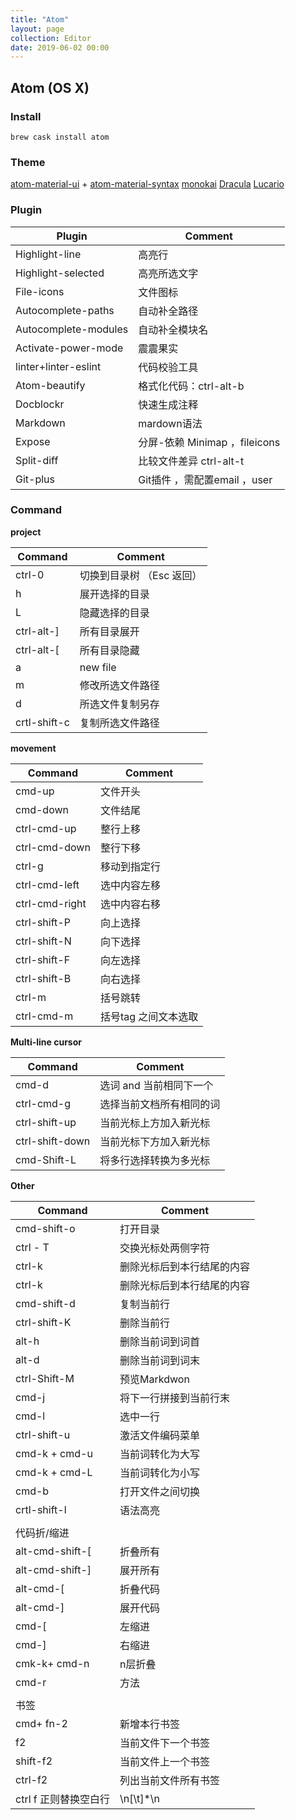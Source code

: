 ```yaml
---
title: "Atom"
layout: page
collection: Editor
date: 2019-06-02 00:00
---
```

## Atom (OS X)
### Install
`brew cask install atom`
### Theme
[atom-material-ui](https://atom.io/themes/atom-material-ui) + [atom-material-syntax](https://atom.io/themes/atom-material-syntax) 
[monokai](https://atom.io/themes/monokai)
[Dracula](https://draculatheme.com/atom/)
[Lucario](https://github.com/raphamorim/lucario)

### Plugin
| Plugin               | Comment                       |
| -------------------- | ----------------------------- |
| Highlight-line       | 高亮行                        |
| Highlight-selected   | 高亮所选文字                  |
| File-icons           | 文件图标                      |
| Autocomplete-paths   | 自动补全路径                  |
| Autocomplete-modules | 自动补全模块名                |
| Activate-power-mode  | 震震果实                      |
| linter+linter-eslint | 代码校验工具                  |
| Atom-beautify        | 格式化代码：ctrl-alt-b        |
| Docblockr            | 快速生成注释                  |
| Markdown             | mardown语法                   |
| Expose               | 分屏-依赖 Minimap ，fileicons |
| Split-diff           | 比较文件差异 ctrl-alt-t       |
| Git-plus             | Git插件 ，需配置email ，user  |

### Command
**project**

| Command      | Comment                   |
| ------------ | ------------------------- |
| ctrl-0       | 切换到目录树 （Esc 返回） |
| h            | 展开选择的目录            |
| L            | 隐藏选择的目录            |
| ctrl-alt-]   | 所有目录展开              |
| ctrl-alt-[   | 所有目录隐藏              |
| a            | new file                  |
| m            | 修改所选文件路径          |
| d            | 所选文件复制另存          |
| crtl-shift-c | 复制所选文件路径          |

**movement**

| Command        | Comment              |
| -------------- | -------------------- |
| cmd-up         | 文件开头             |
| cmd-down       | 文件结尾             |
| ctrl-cmd-up    | 整行上移             |
| ctrl-cmd-down  | 整行下移             |
| ctrl-g         | 移动到指定行         |
| ctrl-cmd-left  | 选中内容左移         |
| ctrl-cmd-right | 选中内容右移         |
| ctrl-shift-P   | 向上选择             |
| ctrl-shift-N   | 向下选择             |
| ctrl-shift-F   | 向左选择             |
| ctrl-shift-B   | 向右选择             |
| ctrl-m         | 括号跳转             |
| ctrl-cmd-m     | 括号tag 之间文本选取 |

**Multi-line cursor**

| Command         | Comment                  |
| --------------- | ------------------------ |
| cmd-d           | 选词 and 当前相同下一个  |
| ctrl-cmd-g      | 选择当前文档所有相同的词 |
| ctrl-shift-up   | 当前光标上方加入新光标   |
| ctrl-shift-down | 当前光标下方加入新光标   |
| cmd-Shift-L     | 将多行选择转换为多光标   |

**Other**

| Command                | Comment                    |
| ---------------------- | -------------------------- |
| cmd-shift-o            | 打开目录                   |
| ctrl - T               | 交换光标处两侧字符         |
| ctrl-k                 | 删除光标后到本行结尾的内容 |
| ctrl-k                 | 删除光标后到本行结尾的内容 |
| cmd-shift-d            | 复制当前行                 |
| ctrl-shift-K           | 删除当前行                 |
| alt-h                  | 删除当前词到词首           |
| alt-d                  | 删除当前词到词末           |
| ctrl-Shift-M           | 预览Markdwon               |
| cmd-j                  | 将下一行拼接到当前行末     |
| cmd-l                  | 选中一行                   |
| ctrl-shift-u           | 激活文件编码菜单           |
| cmd-k + cmd-u          | 当前词转化为大写           |
| cmd-k + cmd-L          | 当前词转化为小写           |
| cmd-b                  | 打开文件之间切换           |
| crtl-shift-l           | 语法高亮                   |
|                        |                            |
| 代码折/缩进            |                            |
| alt-cmd-shift-[        | 折叠所有                   |
| alt-cmd-shift-]        | 展开所有                   |
| alt-cmd-[              | 折叠代码                   |
| alt-cmd-]              | 展开代码                   |
| cmd-[                  | 左缩进                     |
| cmd-]                  | 右缩进                     |
| cmk-k+ cmd-n           | n层折叠                    |
| cmd-r                  | 方法                       |
|                        |                            |
| 书签                   |                            |
| cmd+ fn-2              | 新增本行书签               |
| f2                     | 当前文件下一个书签         |
| shift-f2               | 当前文件上一个书签         |
| ctrl-f2                | 列出当前文件所有书签       |
| ctrl f  正则替换空白行 | \n[\t]*\n                  |

